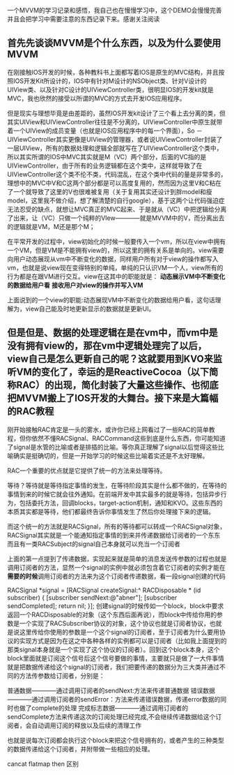 一个MVVM的学习记录和感悟，我自己也在慢慢学习中，这个DEMO会慢慢完善并且会把学习中需要注意的东西记录下来。感谢关注阅读

## 首先先谈谈MVVM是个什么东西，以及为什么要使用MVVM
在刚接触IOS开发的时候，各种教科书上面都写着IOS是原生的MVC结构，并且按照IOS开发Kit所设计的，IOS中有针对M设计的NSObject类、针对V设计的UIView类、以及针对C设计的UIViewController类，很明显IOS的开发kit就是MVC，我也欣然的接受以所谓的MVC的方式去开发IOS应用程序。

但是现实与理想毕竟是由差距的，虽然IOS开发kit设计了三个看上去分离的类，但其实UIView和UIViewController往往是不分离的，UIViewController中原生就带着一个UIView的成员变量（也就是IOS应用程序中的每一个界面），So －UIViewController其实更像是UIView的管理器，或者说UIViewController封装了一层UIView，所有的数据处理和逻辑全部就写在了UIViewController这个类中，所以其实所谓的IOS中MVC其实就是M（VC）两个部分，后面的VC指的是UIViewController，由于所有的业务逻辑都在这个类中，这样就导致了在UIViewController这个类不伦不类，代码混乱，在这个类中代码的量是非常多的，理想中的MVC中V和C这两个部分都是可以高度复用的，然而因为这里V和C粘在了一个就导致了这里的V也很难被复用（关于复用其实还设计到胖model和瘦model，这里我不做介绍，想了解清楚的自行google），基于这两个让代码强迫症无法忍受的缺点，就想让MVC真正的MVC起来、于是就从（VC）中把逻辑给分离了出来，让（VC）只做一个纯粹的VIew————就是MVVM中的V，而分离出去的逻辑就是VM，M还是那个M；

在平常开发的过程中，view初始化的时候一般要传入一个vm，所以在view中拥有一个VM，但是VM是不能拥有view的，所以这里的拥有关系是单向的。view需要向用户动态展现从vm中不断变化的数据，同样用户所有对于view的操作都写入vm，也就是说view现在变得特别的单纯，单纯的只认识VM一个人，view所有的行为都是在跟VM进行交互。view在这其中的职能就是：
**动态展示VM中不断变化的数据给用户看**
**接收用户对view的操作并写入VM**

上面说到的一个view的职能:动态展现VM中不断变化的数据给用户看，这句话理解为，view自己能及时地更新显示的数据就是更新UI。

但是但是、数据的处理逻辑在是在vm中，而vm中是没有拥有view的，那在vm中逻辑处理完了以后，view自己是怎么更新自己的呢？这就要用到KVO来监听VM的变化了，幸运的是ReactiveCocoa（以下简称RAC）的出现，简化封装了大量这些操作、也彻底把MVVM搬上了IOS开发的大舞台。接下来是大篇幅的RAC教程
----------
刚开始接触RAC肯定是一头的雾水，或许你已经上网看过了一些RAC的简单教程，但你依然不懂RACSignal、RACCommand这些到底是什么东西，你可能知道了signal是水管的比喻或者是排插的比喻。等你真正理解了signal以后觉得这些比喻确实是挺确切的，但是一开始学习的时候这些比喻着实还是不太好理解。

RAC一个重要的优点就是它提供了统一的方法来处理等待。

等待？等待就是等待指定事情的发生，在等待阶段其实是什么都不做的，在等待的事情到来的时候它就会往外通知。在前端开发中其实最多的就是等待，包括异步行为，包括委托方法，回调blocks，target-action机制，通知和KVO。这些东西的本质其实都是等待，他们都最终告诉你事情发生了然后你处理接下来的逻辑。

而这个统一的方法就是RACSignal，所有的等待都可以转成一个RACSignal对象，RACSignal其实就是一个能通知指定事情的到来并传递数据给订阅者的一个东东
而且有一类RACSubject的signal自己本身就可以充当一个订阅者

上面的第一点提到了传递数据，实现起来就是简单的消息发送传参数的过程也就是调用订阅者的方法，显然一个signal的实例中就必须包含着它订阅者的实例才能在**需要的时候**调用订阅者的方法来为这个订阅者传递数据，看一段signal创建的代码

RACSignal *signal = [RACSignal createSignal:^ RACDisposable * (id<RACSubscriber> subscriber) {
[subscriber sendNext:@"abner"];
[subscriber sendCompleted];
return nil;
}];
创建signal的时候传如一个block，block中要求返回一个RACDisposable的对象（这个东西后面再说），而block中传给你用的参数是一个实现了RACSubscriber协议的对象，这个协议也就是订阅者协议，也就是说这里传给你使用的参数是一个这个signal的订阅者，至于订阅者为什么要用协议的实现方式是因为在这之中各种各样的实例都可以是订阅者（比如我上面提到的那类signal本身就是一个实现了这个协议的订阅者）。回到这个block本身，这个block里面就是订阅这个信号后这个信号要做的事情，主要就只是做了一大件事情就是把数据传递给这个signal的订阅者，我们把要传递的数据分为三大类并通过不同的方法传参数给订阅者，分别是：

普通数据————通过调用订阅者的sendNext:方法来传递普通数据
错误数据————通过调用订阅者的sendError：方法来传递错误数据，传递error数据的同时也做了complete的处理
完成标志数据————通过调用订阅者的sendComplete方法来传递这次的订阅处理已经完成,不会继续传递数据给这个订阅者，会自动调用订阅的释放以及后续的清理工作

也就是说每次订阅都会执行这个block来把这个信号拥有的，或者产生的三种类型的数据传递给这个订阅者，并附带做一些相应的处理。

cancat flatmap then 区别

